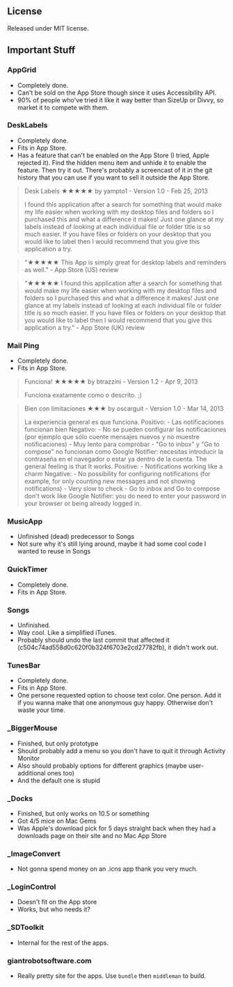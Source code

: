 ## License

Released under MIT license.

## Important Stuff

### AppGrid

- Completely done.
- Can't be sold on the App Store though since it uses Accessibility API.
- 90% of people who've tried it like it way better than SizeUp or Divvy, so market it to compete with them.

### DeskLabels

- Completely done.
- Fits in App Store.
- Has a feature that can't be enabled on the App Store (I tried, Apple rejected it). Find the hidden menu item and unhide it to enable the feature. Then try it out. There's probably a screencast of it in the git history that you can use if you want to sell it outside the App Store.

> Desk Labels ★★★★★
> by yampto1 - Version 1.0 - Feb 25, 2013
>
> I found this application after a search for something that would make my life easier when working with my desktop files and folders so I purchased this and what a difference it makes! Just one glance at my labels instead of looking at each individual file or folder title is so much easier. If you have files or folders on your desktop that you would like to label then I would recommend that you give this application a try.

> "★★★★★ This App is simply great for desktop labels and reminders as well." - App Store (US) review

> "★★★★★ I found this application after a search for something that would make my life easier when working with my desktop files and folders so I purchased this and what a difference it makes! Just one glance at my labels instead of looking at each individual file or folder title is so much easier. If you have files or folders on your desktop that you would like to label then I would recommend that you give this application a try." - App Store (UK) review


### Mail Ping

- Completely done.
- Fits in App Store.

> Funciona! ★★★★★
> by btrazzini - Version 1.2 - Apr 9, 2013
>
> Funciona exatamente como o descrito. ;)

> Bien con limitaciones ★★★
> by oscarguit - Version 1.0 - Mar 14, 2013
>
> La experiencia general es que funciona. Positivo: - Las notificaciones funcionan bien Negativo: - No se pueden configurar las notificaciones (por ejemplo que sólo cuente mensajes nuevos y no muestre notificaciones) - Muy lento para comprobar - "Go to inbox" y "Go to compose" no funcionan como Google Notifier: necesitas introducir la contraseña en el navegador o estar ya dentro de la cuenta. The general feeling is that It works. Positive: - Notifications working like a charm Negative: - No possibility for configuring notifications (for example, for only counting new messages and not showing notifications) - Very slow to check - Go to inbox and Go to compose don't work like Google Notifier: you do need to enter your password in your browser or being already logged in.

### MusicApp

- Unfinished (dead) predecessor to Songs
- Not sure why it's still lying around, maybe it had some cool code I wanted to reuse in Songs

### QuickTimer

- Completely done.
- Fits in App Store.

### Songs

- Unfinished.
- Way cool. Like a simplified iTunes.
- Probably should undo the last commit that affected it (c504c74ad558d0c620f0b324f6703e2cd27782fb), it didn't work out.

### TunesBar

- Completely done.
- Fits in App Store.
- One persone requested option to choose text color. One person. Add it if you wanna make that one anonymous guy happy. Otherwise don't waste your time.

### _BiggerMouse

- Finished, but only prototype
- Should probably add a menu so you don't have to quit it through Activity Monitor
- Also should probably options for different graphics (maybe user-additional ones too)
- And the default one is stupid

### _Docks

- Finished, but only works on 10.5 or something
- Got 4/5 mice on Mac Gems
- Was Apple's download pick for 5 days straight back when they had a downloads page on their site and no Mac App Store

### _ImageConvert

- Not gonna spend money on an .icns app thank you very much.

### _LoginControl

- Doesn't fit on the App store
- Works, but who needs it?

### _SDToolkit

- Internal for the rest of the apps.

### giantrobotsoftware.com

- Really pretty site for the apps. Use `bundle` then `middleman` to build.
